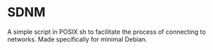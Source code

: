 # SDNM

A simple script in POSIX sh to facilitate the process of connecting to networks. Made specifically for minimal Debian.
